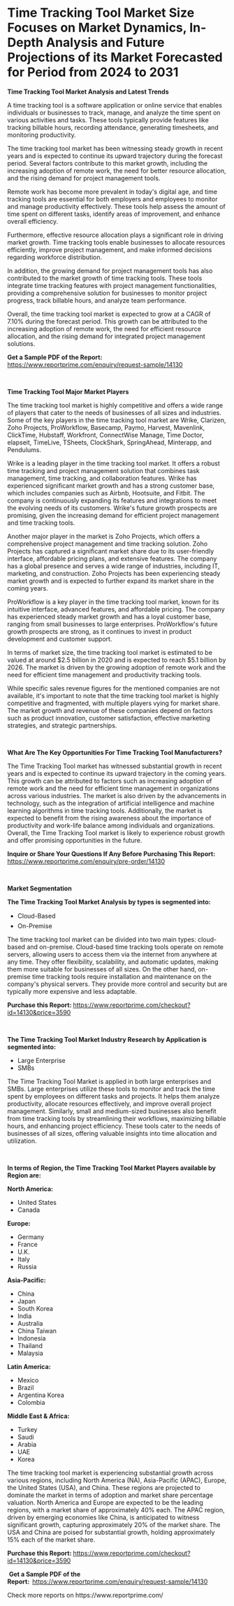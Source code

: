 <p><h1>Time Tracking Tool Market Size Focuses on Market Dynamics, In-Depth Analysis and Future Projections of its Market Forecasted for Period from 2024 to 2031</h1></p><p><strong>Time Tracking Tool Market Analysis and Latest Trends</strong></p>
<p><p>A time tracking tool is a software application or online service that enables individuals or businesses to track, manage, and analyze the time spent on various activities and tasks. These tools typically provide features like tracking billable hours, recording attendance, generating timesheets, and monitoring productivity.</p><p>The time tracking tool market has been witnessing steady growth in recent years and is expected to continue its upward trajectory during the forecast period. Several factors contribute to this market growth, including the increasing adoption of remote work, the need for better resource allocation, and the rising demand for project management tools.</p><p>Remote work has become more prevalent in today's digital age, and time tracking tools are essential for both employers and employees to monitor and manage productivity effectively. These tools help assess the amount of time spent on different tasks, identify areas of improvement, and enhance overall efficiency.</p><p>Furthermore, effective resource allocation plays a significant role in driving market growth. Time tracking tools enable businesses to allocate resources efficiently, improve project management, and make informed decisions regarding workforce distribution.</p><p>In addition, the growing demand for project management tools has also contributed to the market growth of time tracking tools. These tools integrate time tracking features with project management functionalities, providing a comprehensive solution for businesses to monitor project progress, track billable hours, and analyze team performance.</p><p>Overall, the time tracking tool market is expected to grow at a CAGR of 7.10% during the forecast period. This growth can be attributed to the increasing adoption of remote work, the need for efficient resource allocation, and the rising demand for integrated project management solutions.</p></p>
<p><strong>Get a Sample PDF of the Report:&nbsp;</strong> <a href="https://www.reportprime.com/enquiry/request-sample/14130">https://www.reportprime.com/enquiry/request-sample/14130</a></p>
<p>&nbsp;</p>
<p><strong>Time Tracking Tool Major Market Players</strong></p>
<p><p>The time tracking tool market is highly competitive and offers a wide range of players that cater to the needs of businesses of all sizes and industries. Some of the key players in the time tracking tool market are Wrike, Clarizen, Zoho Projects, ProWorkflow, Basecamp, Paymo, Harvest, Mavenlink, ClickTime, Hubstaff, Workfront, ConnectWise Manage, Time Doctor, elapseit, TimeLive, TSheets, ClockShark, SpringAhead, Minterapp, and Pendulums.</p><p>Wrike is a leading player in the time tracking tool market. It offers a robust time tracking and project management solution that combines task management, time tracking, and collaboration features. Wrike has experienced significant market growth and has a strong customer base, which includes companies such as Airbnb, Hootsuite, and Fitbit. The company is continuously expanding its features and integrations to meet the evolving needs of its customers. Wrike's future growth prospects are promising, given the increasing demand for efficient project management and time tracking tools.</p><p>Another major player in the market is Zoho Projects, which offers a comprehensive project management and time tracking solution. Zoho Projects has captured a significant market share due to its user-friendly interface, affordable pricing plans, and extensive features. The company has a global presence and serves a wide range of industries, including IT, marketing, and construction. Zoho Projects has been experiencing steady market growth and is expected to further expand its market share in the coming years.</p><p>ProWorkflow is a key player in the time tracking tool market, known for its intuitive interface, advanced features, and affordable pricing. The company has experienced steady market growth and has a loyal customer base, ranging from small businesses to large enterprises. ProWorkflow's future growth prospects are strong, as it continues to invest in product development and customer support.</p><p>In terms of market size, the time tracking tool market is estimated to be valued at around $2.5 billion in 2020 and is expected to reach $5.1 billion by 2026. The market is driven by the growing adoption of remote work and the need for efficient time management and productivity tracking tools.</p><p>While specific sales revenue figures for the mentioned companies are not available, it's important to note that the time tracking tool market is highly competitive and fragmented, with multiple players vying for market share. The market growth and revenue of these companies depend on factors such as product innovation, customer satisfaction, effective marketing strategies, and strategic partnerships.</p></p>
<p>&nbsp;</p>
<p><strong>What Are The Key Opportunities For Time Tracking Tool Manufacturers?</strong></p>
<p><p>The Time Tracking Tool market has witnessed substantial growth in recent years and is expected to continue its upward trajectory in the coming years. This growth can be attributed to factors such as increasing adoption of remote work and the need for efficient time management in organizations across various industries. The market is also driven by the advancements in technology, such as the integration of artificial intelligence and machine learning algorithms in time tracking tools. Additionally, the market is expected to benefit from the rising awareness about the importance of productivity and work-life balance among individuals and organizations. Overall, the Time Tracking Tool market is likely to experience robust growth and offer promising opportunities in the future.</p></p>
<p><strong>Inquire or Share Your Questions If Any Before Purchasing This Report:</strong> <a href="https://www.reportprime.com/enquiry/pre-order/14130">https://www.reportprime.com/enquiry/pre-order/14130</a></p>
<p>&nbsp;</p>
<p><strong>Market Segmentation</strong></p>
<p><strong>The Time Tracking Tool Market Analysis by types is segmented into:</strong></p>
<p><ul><li>Cloud-Based</li><li>On-Premise</li></ul></p>
<p><p>The time tracking tool market can be divided into two main types: cloud-based and on-premise. Cloud-based time tracking tools operate on remote servers, allowing users to access them via the internet from anywhere at any time. They offer flexibility, scalability, and automatic updates, making them more suitable for businesses of all sizes. On the other hand, on-premise time tracking tools require installation and maintenance on the company's physical servers. They provide more control and security but are typically more expensive and less adaptable.</p></p>
<p><strong>Purchase this Report:&nbsp;</strong><a href="https://www.reportprime.com/checkout?id=14130&price=3590">https://www.reportprime.com/checkout?id=14130&price=3590</a></p>
<p>&nbsp;</p>
<p><strong>The Time Tracking Tool Market Industry Research by Application is segmented into:</strong></p>
<p><ul><li>Large Enterprise</li><li>SMBs</li></ul></p>
<p><p>The Time Tracking Tool Market is applied in both large enterprises and SMBs. Large enterprises utilize these tools to monitor and track the time spent by employees on different tasks and projects. It helps them analyze productivity, allocate resources effectively, and improve overall project management. Similarly, small and medium-sized businesses also benefit from time tracking tools by streamlining their workflows, maximizing billable hours, and enhancing project efficiency. These tools cater to the needs of businesses of all sizes, offering valuable insights into time allocation and utilization.</p></p>
<p>&nbsp;</p>
<p><strong>In terms of Region, the Time Tracking Tool Market Players available by Region are:</strong></p>
<p>
    <p> <strong> North America: </strong>
        <ul>
            <li>United States</li>
            <li>Canada</li>
        </ul>
        </p> 
    <p> <strong> Europe: </strong>
        <ul>
            <li>Germany</li>
            <li>France</li>
            <li>U.K.</li>
            <li>Italy</li>
            <li>Russia</li>
        </ul>
        </p> 
    <p> <strong> Asia-Pacific: </strong>
        <ul>
            <li>China</li>
            <li>Japan</li>
            <li>South Korea</li>
            <li>India</li>
            <li>Australia</li>
            <li>China Taiwan</li>
            <li>Indonesia</li>
            <li>Thailand</li>
            <li>Malaysia</li>
        </ul>
        </p> 
    <p> <strong> Latin America: </strong>
        <ul>
            <li>Mexico</li>
            <li>Brazil</li>
            <li>Argentina Korea</li>
            <li>Colombia</li>
        </ul>
        </p> 
    <p> <strong> Middle East & Africa: </strong>
        <ul>
            <li>Turkey</li>
            <li>Saudi</li>
            <li>Arabia</li>
            <li>UAE</li>
            <li>Korea</li>
        </ul>
    </p>
    </p>
<p><p>The time tracking tool market is experiencing substantial growth across various regions, including North America (NA), Asia-Pacific (APAC), Europe, the United States (USA), and China. These regions are projected to dominate the market in terms of adoption and market share percentage valuation. North America and Europe are expected to be the leading regions, with a market share of approximately 40% each. The APAC region, driven by emerging economies like China, is anticipated to witness significant growth, capturing approximately 20% of the market share. The USA and China are poised for substantial growth, holding approximately 15% each of the market share.</p></p>
<p><strong>Purchase this Report: </strong><a href="https://www.reportprime.com/checkout?id=14130&price=3590">https://www.reportprime.com/checkout?id=14130&price=3590</a></p>
<p>&nbsp;<strong>Get a Sample PDF of the Report:&nbsp;&nbsp;</strong><a href="https://www.reportprime.com/enquiry/request-sample/14130">https://www.reportprime.com/enquiry/request-sample/14130</a></p>
<p><strong></strong></p>
<p>Check more reports on https://www.reportprime.com/</p>